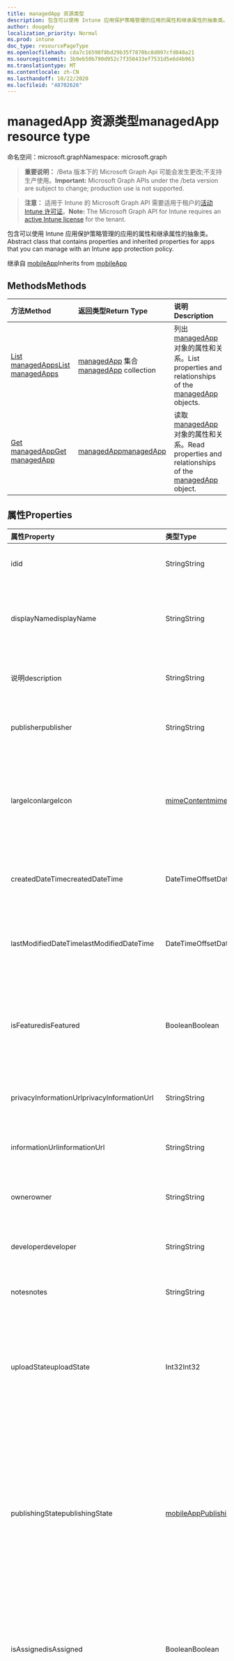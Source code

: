 ```yaml
---
title: managedApp 资源类型
description: 包含可以使用 Intune 应用保护策略管理的应用的属性和继承属性的抽象类。
author: dougeby
localization_priority: Normal
ms.prod: intune
doc_type: resourcePageType
ms.openlocfilehash: cda7c16598f8bd29b35f7870bc8d097cfd048a21
ms.sourcegitcommit: 3b9eb50b790d952c7f350433ef7531d5e6d4b963
ms.translationtype: MT
ms.contentlocale: zh-CN
ms.lasthandoff: 10/22/2020
ms.locfileid: "48702626"
---
```

# <a name="managedapp-resource-type"></a><span data-ttu-id="3a108-103">managedApp 资源类型</span><span class="sxs-lookup"><span data-stu-id="3a108-103">managedApp resource type</span></span>

<span data-ttu-id="3a108-104">命名空间：microsoft.graph</span><span class="sxs-lookup"><span data-stu-id="3a108-104">Namespace: microsoft.graph</span></span>

> <span data-ttu-id="3a108-105">**重要说明：** /Beta 版本下的 Microsoft Graph Api 可能会发生更改;不支持生产使用。</span><span class="sxs-lookup"><span data-stu-id="3a108-105">**Important:** Microsoft Graph APIs under the /beta version are subject to change; production use is not supported.</span></span>

> <span data-ttu-id="3a108-106">**注意：** 适用于 Intune 的 Microsoft Graph API 需要适用于租户的[活动 Intune 许可证](https://go.microsoft.com/fwlink/?linkid=839381)。</span><span class="sxs-lookup"><span data-stu-id="3a108-106">**Note:** The Microsoft Graph API for Intune requires an [active Intune license](https://go.microsoft.com/fwlink/?linkid=839381) for the tenant.</span></span>

<span data-ttu-id="3a108-107">包含可以使用 Intune 应用保护策略管理的应用的属性和继承属性的抽象类。</span><span class="sxs-lookup"><span data-stu-id="3a108-107">Abstract class that contains properties and inherited properties for apps that you can manage with an Intune app protection policy.</span></span>


<span data-ttu-id="3a108-108">继承自 [mobileApp](../resources/intune-shared-mobileapp.md)</span><span class="sxs-lookup"><span data-stu-id="3a108-108">Inherits from [mobileApp](../resources/intune-shared-mobileapp.md)</span></span>

## <a name="methods"></a><span data-ttu-id="3a108-109">Methods</span><span class="sxs-lookup"><span data-stu-id="3a108-109">Methods</span></span>
|<span data-ttu-id="3a108-110">方法</span><span class="sxs-lookup"><span data-stu-id="3a108-110">Method</span></span>|<span data-ttu-id="3a108-111">返回类型</span><span class="sxs-lookup"><span data-stu-id="3a108-111">Return Type</span></span>|<span data-ttu-id="3a108-112">说明</span><span class="sxs-lookup"><span data-stu-id="3a108-112">Description</span></span>|
|:---|:---|:---|
|[<span data-ttu-id="3a108-113">List managedApps</span><span class="sxs-lookup"><span data-stu-id="3a108-113">List managedApps</span></span>](../api/intune-apps-managedapp-list.md)|<span data-ttu-id="3a108-114">[managedApp](../resources/intune-apps-managedapp.md) 集合</span><span class="sxs-lookup"><span data-stu-id="3a108-114">[managedApp](../resources/intune-apps-managedapp.md) collection</span></span>|<span data-ttu-id="3a108-115">列出 [managedApp](../resources/intune-apps-managedapp.md) 对象的属性和关系。</span><span class="sxs-lookup"><span data-stu-id="3a108-115">List properties and relationships of the [managedApp](../resources/intune-apps-managedapp.md) objects.</span></span>|
|[<span data-ttu-id="3a108-116">Get managedApp</span><span class="sxs-lookup"><span data-stu-id="3a108-116">Get managedApp</span></span>](../api/intune-apps-managedapp-get.md)|[<span data-ttu-id="3a108-117">managedApp</span><span class="sxs-lookup"><span data-stu-id="3a108-117">managedApp</span></span>](../resources/intune-apps-managedapp.md)|<span data-ttu-id="3a108-118">读取 [managedApp](../resources/intune-apps-managedapp.md) 对象的属性和关系。</span><span class="sxs-lookup"><span data-stu-id="3a108-118">Read properties and relationships of the [managedApp](../resources/intune-apps-managedapp.md) object.</span></span>|

## <a name="properties"></a><span data-ttu-id="3a108-119">属性</span><span class="sxs-lookup"><span data-stu-id="3a108-119">Properties</span></span>
|<span data-ttu-id="3a108-120">属性</span><span class="sxs-lookup"><span data-stu-id="3a108-120">Property</span></span>|<span data-ttu-id="3a108-121">类型</span><span class="sxs-lookup"><span data-stu-id="3a108-121">Type</span></span>|<span data-ttu-id="3a108-122">说明</span><span class="sxs-lookup"><span data-stu-id="3a108-122">Description</span></span>|
|:---|:---|:---|
|<span data-ttu-id="3a108-123">id</span><span class="sxs-lookup"><span data-stu-id="3a108-123">id</span></span>|<span data-ttu-id="3a108-124">String</span><span class="sxs-lookup"><span data-stu-id="3a108-124">String</span></span>|<span data-ttu-id="3a108-125">实体的键。</span><span class="sxs-lookup"><span data-stu-id="3a108-125">Key of the entity.</span></span> <span data-ttu-id="3a108-126">继承自 [mobileApp](../resources/intune-shared-mobileapp.md)</span><span class="sxs-lookup"><span data-stu-id="3a108-126">Inherited from [mobileApp](../resources/intune-shared-mobileapp.md)</span></span>|
|<span data-ttu-id="3a108-127">displayName</span><span class="sxs-lookup"><span data-stu-id="3a108-127">displayName</span></span>|<span data-ttu-id="3a108-128">String</span><span class="sxs-lookup"><span data-stu-id="3a108-128">String</span></span>|<span data-ttu-id="3a108-129">管理员提供或导入的应用标题。</span><span class="sxs-lookup"><span data-stu-id="3a108-129">The admin provided or imported title of the app.</span></span> <span data-ttu-id="3a108-130">继承自 [mobileApp](../resources/intune-shared-mobileapp.md)</span><span class="sxs-lookup"><span data-stu-id="3a108-130">Inherited from [mobileApp](../resources/intune-shared-mobileapp.md)</span></span>|
|<span data-ttu-id="3a108-131">说明</span><span class="sxs-lookup"><span data-stu-id="3a108-131">description</span></span>|<span data-ttu-id="3a108-132">String</span><span class="sxs-lookup"><span data-stu-id="3a108-132">String</span></span>|<span data-ttu-id="3a108-133">应用的说明。</span><span class="sxs-lookup"><span data-stu-id="3a108-133">The description of the app.</span></span> <span data-ttu-id="3a108-134">继承自 [mobileApp](../resources/intune-shared-mobileapp.md)</span><span class="sxs-lookup"><span data-stu-id="3a108-134">Inherited from [mobileApp](../resources/intune-shared-mobileapp.md)</span></span>|
|<span data-ttu-id="3a108-135">publisher</span><span class="sxs-lookup"><span data-stu-id="3a108-135">publisher</span></span>|<span data-ttu-id="3a108-136">String</span><span class="sxs-lookup"><span data-stu-id="3a108-136">String</span></span>|<span data-ttu-id="3a108-137">应用的发布者。</span><span class="sxs-lookup"><span data-stu-id="3a108-137">The publisher of the app.</span></span> <span data-ttu-id="3a108-138">继承自 [mobileApp](../resources/intune-shared-mobileapp.md)</span><span class="sxs-lookup"><span data-stu-id="3a108-138">Inherited from [mobileApp](../resources/intune-shared-mobileapp.md)</span></span>|
|<span data-ttu-id="3a108-139">largeIcon</span><span class="sxs-lookup"><span data-stu-id="3a108-139">largeIcon</span></span>|[<span data-ttu-id="3a108-140">mimeContent</span><span class="sxs-lookup"><span data-stu-id="3a108-140">mimeContent</span></span>](../resources/intune-shared-mimecontent.md)|<span data-ttu-id="3a108-141">要显示在应用详细信息中并用于图标上传的大图标。</span><span class="sxs-lookup"><span data-stu-id="3a108-141">The large icon, to be displayed in the app details and used for upload of the icon.</span></span> <span data-ttu-id="3a108-142">继承自 [mobileApp](../resources/intune-shared-mobileapp.md)</span><span class="sxs-lookup"><span data-stu-id="3a108-142">Inherited from [mobileApp](../resources/intune-shared-mobileapp.md)</span></span>|
|<span data-ttu-id="3a108-143">createdDateTime</span><span class="sxs-lookup"><span data-stu-id="3a108-143">createdDateTime</span></span>|<span data-ttu-id="3a108-144">DateTimeOffset</span><span class="sxs-lookup"><span data-stu-id="3a108-144">DateTimeOffset</span></span>|<span data-ttu-id="3a108-145">创建应用的日期和时间。</span><span class="sxs-lookup"><span data-stu-id="3a108-145">The date and time the app was created.</span></span> <span data-ttu-id="3a108-146">继承自 [mobileApp](../resources/intune-shared-mobileapp.md)</span><span class="sxs-lookup"><span data-stu-id="3a108-146">Inherited from [mobileApp](../resources/intune-shared-mobileapp.md)</span></span>|
|<span data-ttu-id="3a108-147">lastModifiedDateTime</span><span class="sxs-lookup"><span data-stu-id="3a108-147">lastModifiedDateTime</span></span>|<span data-ttu-id="3a108-148">DateTimeOffset</span><span class="sxs-lookup"><span data-stu-id="3a108-148">DateTimeOffset</span></span>|<span data-ttu-id="3a108-149">上次修改应用的日期和时间。</span><span class="sxs-lookup"><span data-stu-id="3a108-149">The date and time the app was last modified.</span></span> <span data-ttu-id="3a108-150">继承自 [mobileApp](../resources/intune-shared-mobileapp.md)</span><span class="sxs-lookup"><span data-stu-id="3a108-150">Inherited from [mobileApp](../resources/intune-shared-mobileapp.md)</span></span>|
|<span data-ttu-id="3a108-151">isFeatured</span><span class="sxs-lookup"><span data-stu-id="3a108-151">isFeatured</span></span>|<span data-ttu-id="3a108-152">Boolean</span><span class="sxs-lookup"><span data-stu-id="3a108-152">Boolean</span></span>|<span data-ttu-id="3a108-153">指示应用是否被管理员标记为特色的值。继承自 [mobileApp](../resources/intune-shared-mobileapp.md)</span><span class="sxs-lookup"><span data-stu-id="3a108-153">The value indicating whether the app is marked as featured by the admin. Inherited from [mobileApp](../resources/intune-shared-mobileapp.md)</span></span>|
|<span data-ttu-id="3a108-154">privacyInformationUrl</span><span class="sxs-lookup"><span data-stu-id="3a108-154">privacyInformationUrl</span></span>|<span data-ttu-id="3a108-155">String</span><span class="sxs-lookup"><span data-stu-id="3a108-155">String</span></span>|<span data-ttu-id="3a108-156">隐私声明 URL。</span><span class="sxs-lookup"><span data-stu-id="3a108-156">The privacy statement Url.</span></span> <span data-ttu-id="3a108-157">继承自 [mobileApp](../resources/intune-shared-mobileapp.md)</span><span class="sxs-lookup"><span data-stu-id="3a108-157">Inherited from [mobileApp](../resources/intune-shared-mobileapp.md)</span></span>|
|<span data-ttu-id="3a108-158">informationUrl</span><span class="sxs-lookup"><span data-stu-id="3a108-158">informationUrl</span></span>|<span data-ttu-id="3a108-159">String</span><span class="sxs-lookup"><span data-stu-id="3a108-159">String</span></span>|<span data-ttu-id="3a108-160">详细信息 URL。</span><span class="sxs-lookup"><span data-stu-id="3a108-160">The more information Url.</span></span> <span data-ttu-id="3a108-161">继承自 [mobileApp](../resources/intune-shared-mobileapp.md)</span><span class="sxs-lookup"><span data-stu-id="3a108-161">Inherited from [mobileApp](../resources/intune-shared-mobileapp.md)</span></span>|
|<span data-ttu-id="3a108-162">owner</span><span class="sxs-lookup"><span data-stu-id="3a108-162">owner</span></span>|<span data-ttu-id="3a108-163">String</span><span class="sxs-lookup"><span data-stu-id="3a108-163">String</span></span>|<span data-ttu-id="3a108-164">应用的所有者。</span><span class="sxs-lookup"><span data-stu-id="3a108-164">The owner of the app.</span></span> <span data-ttu-id="3a108-165">继承自 [mobileApp](../resources/intune-shared-mobileapp.md)</span><span class="sxs-lookup"><span data-stu-id="3a108-165">Inherited from [mobileApp](../resources/intune-shared-mobileapp.md)</span></span>|
|<span data-ttu-id="3a108-166">developer</span><span class="sxs-lookup"><span data-stu-id="3a108-166">developer</span></span>|<span data-ttu-id="3a108-167">String</span><span class="sxs-lookup"><span data-stu-id="3a108-167">String</span></span>|<span data-ttu-id="3a108-168">应用的开发者。</span><span class="sxs-lookup"><span data-stu-id="3a108-168">The developer of the app.</span></span> <span data-ttu-id="3a108-169">继承自 [mobileApp](../resources/intune-shared-mobileapp.md)</span><span class="sxs-lookup"><span data-stu-id="3a108-169">Inherited from [mobileApp](../resources/intune-shared-mobileapp.md)</span></span>|
|<span data-ttu-id="3a108-170">notes</span><span class="sxs-lookup"><span data-stu-id="3a108-170">notes</span></span>|<span data-ttu-id="3a108-171">String</span><span class="sxs-lookup"><span data-stu-id="3a108-171">String</span></span>|<span data-ttu-id="3a108-172">应用的备注。</span><span class="sxs-lookup"><span data-stu-id="3a108-172">Notes for the app.</span></span> <span data-ttu-id="3a108-173">继承自 [mobileApp](../resources/intune-shared-mobileapp.md)</span><span class="sxs-lookup"><span data-stu-id="3a108-173">Inherited from [mobileApp](../resources/intune-shared-mobileapp.md)</span></span>|
|<span data-ttu-id="3a108-174">uploadState</span><span class="sxs-lookup"><span data-stu-id="3a108-174">uploadState</span></span>|<span data-ttu-id="3a108-175">Int32</span><span class="sxs-lookup"><span data-stu-id="3a108-175">Int32</span></span>|<span data-ttu-id="3a108-176">上载状态。</span><span class="sxs-lookup"><span data-stu-id="3a108-176">The upload state.</span></span> <span data-ttu-id="3a108-177">可能的值包括： 0- `Not Ready` 、1- `Ready` 、2- `Processing` 。</span><span class="sxs-lookup"><span data-stu-id="3a108-177">Possible values are: 0 - `Not Ready`, 1 - `Ready`, 2 - `Processing`.</span></span> <span data-ttu-id="3a108-178">继承自 [mobileApp](../resources/intune-shared-mobileapp.md)</span><span class="sxs-lookup"><span data-stu-id="3a108-178">Inherited from [mobileApp](../resources/intune-shared-mobileapp.md)</span></span>|
|<span data-ttu-id="3a108-179">publishingState</span><span class="sxs-lookup"><span data-stu-id="3a108-179">publishingState</span></span>|[<span data-ttu-id="3a108-180">mobileAppPublishingState</span><span class="sxs-lookup"><span data-stu-id="3a108-180">mobileAppPublishingState</span></span>](../resources/intune-apps-mobileapppublishingstate.md)|<span data-ttu-id="3a108-181">应用的发布状态。</span><span class="sxs-lookup"><span data-stu-id="3a108-181">The publishing state for the app.</span></span> <span data-ttu-id="3a108-182">除非应用已发布，否则无法分配应用。</span><span class="sxs-lookup"><span data-stu-id="3a108-182">The app cannot be assigned unless the app is published.</span></span> <span data-ttu-id="3a108-183">继承自 [mobileApp](../resources/intune-shared-mobileapp.md)。</span><span class="sxs-lookup"><span data-stu-id="3a108-183">Inherited from [mobileApp](../resources/intune-shared-mobileapp.md).</span></span> <span data-ttu-id="3a108-184">可取值为：`notPublished`、`processing`、`published`。</span><span class="sxs-lookup"><span data-stu-id="3a108-184">Possible values are: `notPublished`, `processing`, `published`.</span></span>|
|<span data-ttu-id="3a108-185">isAssigned</span><span class="sxs-lookup"><span data-stu-id="3a108-185">isAssigned</span></span>|<span data-ttu-id="3a108-186">Boolean</span><span class="sxs-lookup"><span data-stu-id="3a108-186">Boolean</span></span>|<span data-ttu-id="3a108-187">指示是否至少向一个组分配了应用程序的值。</span><span class="sxs-lookup"><span data-stu-id="3a108-187">The value indicating whether the app is assigned to at least one group.</span></span> <span data-ttu-id="3a108-188">继承自 [mobileApp](../resources/intune-shared-mobileapp.md)</span><span class="sxs-lookup"><span data-stu-id="3a108-188">Inherited from [mobileApp](../resources/intune-shared-mobileapp.md)</span></span>|
|<span data-ttu-id="3a108-189">roleScopeTagIds</span><span class="sxs-lookup"><span data-stu-id="3a108-189">roleScopeTagIds</span></span>|<span data-ttu-id="3a108-190">String collection</span><span class="sxs-lookup"><span data-stu-id="3a108-190">String collection</span></span>|<span data-ttu-id="3a108-191">此移动应用的作用域标记 id 列表。</span><span class="sxs-lookup"><span data-stu-id="3a108-191">List of scope tag ids for this mobile app.</span></span> <span data-ttu-id="3a108-192">继承自 [mobileApp](../resources/intune-shared-mobileapp.md)</span><span class="sxs-lookup"><span data-stu-id="3a108-192">Inherited from [mobileApp](../resources/intune-shared-mobileapp.md)</span></span>|
|<span data-ttu-id="3a108-193">dependentAppCount</span><span class="sxs-lookup"><span data-stu-id="3a108-193">dependentAppCount</span></span>|<span data-ttu-id="3a108-194">Int32</span><span class="sxs-lookup"><span data-stu-id="3a108-194">Int32</span></span>|<span data-ttu-id="3a108-195">子应用程序的依赖项总数。</span><span class="sxs-lookup"><span data-stu-id="3a108-195">The total number of dependencies the child app has.</span></span> <span data-ttu-id="3a108-196">继承自 [mobileApp](../resources/intune-shared-mobileapp.md)</span><span class="sxs-lookup"><span data-stu-id="3a108-196">Inherited from [mobileApp](../resources/intune-shared-mobileapp.md)</span></span>|
|<span data-ttu-id="3a108-197">supersedingAppCount</span><span class="sxs-lookup"><span data-stu-id="3a108-197">supersedingAppCount</span></span>|<span data-ttu-id="3a108-198">Int32</span><span class="sxs-lookup"><span data-stu-id="3a108-198">Int32</span></span>|<span data-ttu-id="3a108-199">此应用程序直接或间接取代的应用程序总数量。</span><span class="sxs-lookup"><span data-stu-id="3a108-199">The total number of apps this app directly or indirectly supersedes.</span></span> <span data-ttu-id="3a108-200">继承自 [mobileApp](../resources/intune-shared-mobileapp.md)</span><span class="sxs-lookup"><span data-stu-id="3a108-200">Inherited from [mobileApp](../resources/intune-shared-mobileapp.md)</span></span>|
|<span data-ttu-id="3a108-201">supersededAppCount</span><span class="sxs-lookup"><span data-stu-id="3a108-201">supersededAppCount</span></span>|<span data-ttu-id="3a108-202">Int32</span><span class="sxs-lookup"><span data-stu-id="3a108-202">Int32</span></span>|<span data-ttu-id="3a108-203">此应用程序直接或间接取代的应用程序总数量。</span><span class="sxs-lookup"><span data-stu-id="3a108-203">The total number of apps this app is directly or indirectly superseded by.</span></span> <span data-ttu-id="3a108-204">继承自 [mobileApp](../resources/intune-shared-mobileapp.md)</span><span class="sxs-lookup"><span data-stu-id="3a108-204">Inherited from [mobileApp](../resources/intune-shared-mobileapp.md)</span></span>|
|<span data-ttu-id="3a108-205">appAvailability</span><span class="sxs-lookup"><span data-stu-id="3a108-205">appAvailability</span></span>|[<span data-ttu-id="3a108-206">managedAppAvailability</span><span class="sxs-lookup"><span data-stu-id="3a108-206">managedAppAvailability</span></span>](../resources/intune-apps-managedappavailability.md)|<span data-ttu-id="3a108-207">应用程序的可用性。</span><span class="sxs-lookup"><span data-stu-id="3a108-207">The Application's availability.</span></span> <span data-ttu-id="3a108-208">可取值为：`global`、`lineOfBusiness`。</span><span class="sxs-lookup"><span data-stu-id="3a108-208">Possible values are: `global`, `lineOfBusiness`.</span></span>|
|<span data-ttu-id="3a108-209">version</span><span class="sxs-lookup"><span data-stu-id="3a108-209">version</span></span>|<span data-ttu-id="3a108-210">String</span><span class="sxs-lookup"><span data-stu-id="3a108-210">String</span></span>|<span data-ttu-id="3a108-211">应用程序的版本。</span><span class="sxs-lookup"><span data-stu-id="3a108-211">The Application's version.</span></span>|

## <a name="relationships"></a><span data-ttu-id="3a108-212">关系</span><span class="sxs-lookup"><span data-stu-id="3a108-212">Relationships</span></span>
|<span data-ttu-id="3a108-213">关系</span><span class="sxs-lookup"><span data-stu-id="3a108-213">Relationship</span></span>|<span data-ttu-id="3a108-214">类型</span><span class="sxs-lookup"><span data-stu-id="3a108-214">Type</span></span>|<span data-ttu-id="3a108-215">说明</span><span class="sxs-lookup"><span data-stu-id="3a108-215">Description</span></span>|
|:---|:---|:---|
|<span data-ttu-id="3a108-216">categories</span><span class="sxs-lookup"><span data-stu-id="3a108-216">categories</span></span>|<span data-ttu-id="3a108-217">[mobileAppCategory](../resources/intune-apps-mobileappcategory.md) 集合</span><span class="sxs-lookup"><span data-stu-id="3a108-217">[mobileAppCategory](../resources/intune-apps-mobileappcategory.md) collection</span></span>|<span data-ttu-id="3a108-218">此应用的类别列表。</span><span class="sxs-lookup"><span data-stu-id="3a108-218">The list of categories for this app.</span></span> <span data-ttu-id="3a108-219">继承自 [mobileApp](../resources/intune-shared-mobileapp.md)</span><span class="sxs-lookup"><span data-stu-id="3a108-219">Inherited from [mobileApp](../resources/intune-shared-mobileapp.md)</span></span>|
|<span data-ttu-id="3a108-220">assignments</span><span class="sxs-lookup"><span data-stu-id="3a108-220">assignments</span></span>|<span data-ttu-id="3a108-221">[mobileAppAssignment](../resources/intune-apps-mobileappassignment.md) 集合</span><span class="sxs-lookup"><span data-stu-id="3a108-221">[mobileAppAssignment](../resources/intune-apps-mobileappassignment.md) collection</span></span>|<span data-ttu-id="3a108-222">此移动应用的组分配的列表。</span><span class="sxs-lookup"><span data-stu-id="3a108-222">The list of group assignments for this mobile app.</span></span> <span data-ttu-id="3a108-223">继承自 [mobileApp](../resources/intune-shared-mobileapp.md)</span><span class="sxs-lookup"><span data-stu-id="3a108-223">Inherited from [mobileApp](../resources/intune-shared-mobileapp.md)</span></span>|
|<span data-ttu-id="3a108-224">installSummary</span><span class="sxs-lookup"><span data-stu-id="3a108-224">installSummary</span></span>|[<span data-ttu-id="3a108-225">mobileAppInstallSummary</span><span class="sxs-lookup"><span data-stu-id="3a108-225">mobileAppInstallSummary</span></span>](../resources/intune-apps-mobileappinstallsummary.md)|<span data-ttu-id="3a108-226">移动应用安装摘要。</span><span class="sxs-lookup"><span data-stu-id="3a108-226">Mobile App Install Summary.</span></span> <span data-ttu-id="3a108-227">继承自 [mobileApp](../resources/intune-shared-mobileapp.md)</span><span class="sxs-lookup"><span data-stu-id="3a108-227">Inherited from [mobileApp](../resources/intune-shared-mobileapp.md)</span></span>|
|<span data-ttu-id="3a108-228">deviceStatuses</span><span class="sxs-lookup"><span data-stu-id="3a108-228">deviceStatuses</span></span>|<span data-ttu-id="3a108-229">[mobileAppInstallStatus](../resources/intune-apps-mobileappinstallstatus.md) 集合</span><span class="sxs-lookup"><span data-stu-id="3a108-229">[mobileAppInstallStatus](../resources/intune-apps-mobileappinstallstatus.md) collection</span></span>|<span data-ttu-id="3a108-230">此移动应用程序的安装状态列表。</span><span class="sxs-lookup"><span data-stu-id="3a108-230">The list of installation states for this mobile app.</span></span> <span data-ttu-id="3a108-231">继承自 [mobileApp](../resources/intune-shared-mobileapp.md)</span><span class="sxs-lookup"><span data-stu-id="3a108-231">Inherited from [mobileApp](../resources/intune-shared-mobileapp.md)</span></span>|
|<span data-ttu-id="3a108-232">userStatuses</span><span class="sxs-lookup"><span data-stu-id="3a108-232">userStatuses</span></span>|<span data-ttu-id="3a108-233">[userAppInstallStatus](../resources/intune-apps-userappinstallstatus.md) 集合</span><span class="sxs-lookup"><span data-stu-id="3a108-233">[userAppInstallStatus](../resources/intune-apps-userappinstallstatus.md) collection</span></span>|<span data-ttu-id="3a108-234">此移动应用程序的安装状态列表。</span><span class="sxs-lookup"><span data-stu-id="3a108-234">The list of installation states for this mobile app.</span></span> <span data-ttu-id="3a108-235">继承自 [mobileApp](../resources/intune-shared-mobileapp.md)</span><span class="sxs-lookup"><span data-stu-id="3a108-235">Inherited from [mobileApp](../resources/intune-shared-mobileapp.md)</span></span>|
|<span data-ttu-id="3a108-236">相互</span><span class="sxs-lookup"><span data-stu-id="3a108-236">relationships</span></span>|<span data-ttu-id="3a108-237">[mobileAppRelationship](../resources/intune-apps-mobileapprelationship.md) 集合</span><span class="sxs-lookup"><span data-stu-id="3a108-237">[mobileAppRelationship](../resources/intune-apps-mobileapprelationship.md) collection</span></span>|<span data-ttu-id="3a108-238">此应用程序的直接关系集。</span><span class="sxs-lookup"><span data-stu-id="3a108-238">The set of direct relationships for this app.</span></span> <span data-ttu-id="3a108-239">继承自 [mobileApp](../resources/intune-shared-mobileapp.md)</span><span class="sxs-lookup"><span data-stu-id="3a108-239">Inherited from [mobileApp](../resources/intune-shared-mobileapp.md)</span></span>|

## <a name="json-representation"></a><span data-ttu-id="3a108-240">JSON 表示形式</span><span class="sxs-lookup"><span data-stu-id="3a108-240">JSON Representation</span></span>
<span data-ttu-id="3a108-241">下面是资源的 JSON 表示形式。</span><span class="sxs-lookup"><span data-stu-id="3a108-241">Here is a JSON representation of the resource.</span></span>
<!-- {
  "blockType": "resource",
  "keyProperty": "id",
  "@odata.type": "microsoft.graph.managedApp"
}
-->
``` json
{
  "@odata.type": "#microsoft.graph.managedApp",
  "id": "String (identifier)",
  "displayName": "String",
  "description": "String",
  "publisher": "String",
  "largeIcon": {
    "@odata.type": "microsoft.graph.mimeContent",
    "type": "String",
    "value": "binary"
  },
  "createdDateTime": "String (timestamp)",
  "lastModifiedDateTime": "String (timestamp)",
  "isFeatured": true,
  "privacyInformationUrl": "String",
  "informationUrl": "String",
  "owner": "String",
  "developer": "String",
  "notes": "String",
  "uploadState": 1024,
  "publishingState": "String",
  "isAssigned": true,
  "roleScopeTagIds": [
    "String"
  ],
  "dependentAppCount": 1024,
  "supersedingAppCount": 1024,
  "supersededAppCount": 1024,
  "appAvailability": "String",
  "version": "String"
}
```





